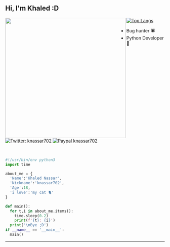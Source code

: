 <h2> Hi, I'm Khaled :D</h2>
<img align='left' src="https://github-readme-stats.vercel.app/api?username=knassar702&show_icons=true&theme=dark" width="380">

[![Top Langs](https://github-readme-stats.vercel.app/api/top-langs/?theme=dark&username=knassar702&exclude_repo=knassar702.github.io,free-for-dev&layout=compact&langs_count=8)](https://github.com/knassar702)
* Bug hunter 🕷
* Python Developer 🐍


[![Twitter: knassar702](https://img.shields.io/twitter/follow/knassar702?style=flat-square)](https://twitter.com/knassar702)
[![Paypal knassar702](https://img.shields.io/badge/$-support-ff69b4.svg?style=flat)](https://paypal.me/knassar702)
</em></p>
<br>


```python
#!/usr/bin/env python3
import time

about_me = {
  'Name':'Khaled Nassar',
  'Nickname':'knassar702',
  'Age':18,
  'i love':'my cat 🐈'
}

def main():
  for t,i in about_me.items():
    time.sleep(0.2)
    print(f'{t}: {i}')
  print('\nBye ;D')
if __name__ == '__main__':
  main()
```
---
